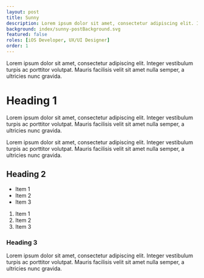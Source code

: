 ```yaml
---
layout: post
title: Sunny
description: Lorem ipsum dolor sit amet, consectetur adipiscing elit. Integer vestibulum turpis ac porttitor volutpat. Mauris facilisis velit sit amet nulla semper, a ultricies nunc gravida.
background: index/sunny-postBackground.svg
featured: false
roles: [iOS Developer, UX/UI Designer]
order: 1
---
```


Lorem ipsum dolor sit amet, consectetur adipiscing elit. Integer vestibulum turpis ac porttitor volutpat. Mauris facilisis velit sit amet nulla semper, a ultricies nunc gravida.

# Heading 1

Lorem ipsum dolor sit amet, consectetur adipiscing elit. Integer vestibulum turpis ac porttitor volutpat. Mauris facilisis velit sit amet nulla semper, a ultricies nunc gravida.

Lorem ipsum dolor sit amet, consectetur adipiscing elit. Integer vestibulum turpis ac porttitor volutpat. Mauris facilisis velit sit amet nulla semper, a ultricies nunc gravida.

## Heading 2

- Item 1
- Item 2
- Item 3

1. Item 1
2. Item 2
3. Item 3

### Heading 3

Lorem ipsum dolor sit amet, consectetur adipiscing elit. Integer vestibulum turpis ac porttitor volutpat. Mauris facilisis velit sit amet nulla semper, a ultricies nunc gravida.